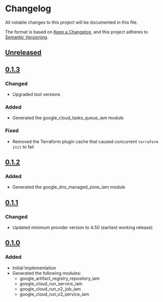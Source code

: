 # Changelog

All notable changes to this project will be documented in this file.

The format is based on [Keep a Changelog](https://keepachangelog.com/en/1.0.0/),
and this project adheres to [Semantic Versioning](https://semver.org/spec/v2.0.0.html).

## [Unreleased]

## [0.1.3]

### Changed

- Upgraded tool versions

### Added

- Generated the google_cloud_tasks_queue_iam module

### Fixed

- Removed the Terraform plugin cache that caused concurrent `terraform init` to fail

## [0.1.2]

### Added

- Generated the google_dns_managed_zone_iam module

## [0.1.1]

### Changed

- Updated minimum provider version to 4.50 (earliest working release)

## [0.1.0]

### Added

- Initial Implementation
- Generated the following modules:
  - google_artifact_registry_repository_iam
  - google_cloud_run_service_iam
  - google_cloud_run_v2_job_iam
  - google_cloud_run_v2_service_iam

[unreleased]: https://github.com/mineiros-io/terraform-google-iam/compare/v0.1.3...HEAD
[0.1.3]: https://github.com/mineiros-io/terraform-google-iam/compare/v0.1.2...v0.1.3
[0.1.2]: https://github.com/mineiros-io/terraform-google-iam/compare/v0.1.1...v0.1.2
[0.1.1]: https://github.com/mineiros-io/terraform-google-iam/compare/v0.1.0...v0.1.1
[0.1.0]: https://github.com/mineiros-io/terraform-google-iam/releases/tag/v0.1.0
